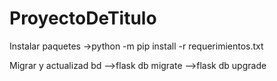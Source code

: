 # ProyectoDeTitulo

Instalar paquetes
->python -m pip install -r requerimientos.txt

Migrar y actualizad bd
-->flask db migrate 
-->flask db upgrade 